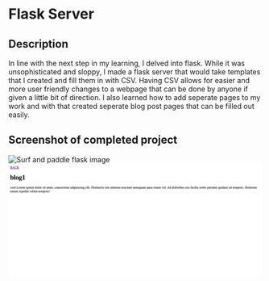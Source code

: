 # Flask Server

## Description
In line with the next step in my learning, I delved into flask. While it was unsophisticated and sloppy, 
I made a flask server that would take templates that I created and fill them in with CSV. Having CSV allows 
for easier and more user friendly changes to a webpage that can be done by anyone if given a little bit of direction.
I also learned how to add seperate pages to my work and with that created seperate blog post pages that can be filled out easily. 

## Screenshot of completed project

![Surf and paddle flask image](assets/screenshot.png)
![Surf and paddle blog image](assets/flaskblog1.png)

